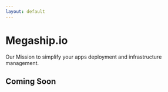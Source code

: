 ```yaml
---
layout: default
---
```


# Megaship.io

Our Mission to simplify your apps deployment and infrastructure management.

## Coming Soon
